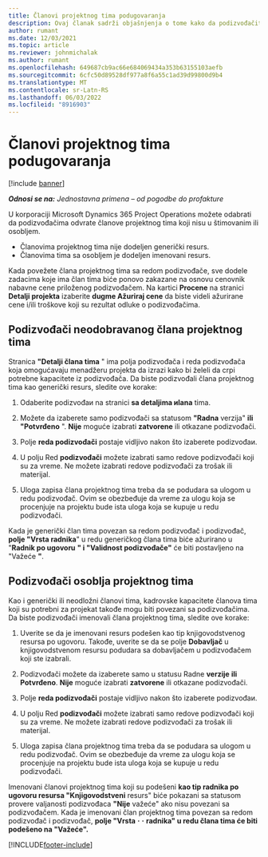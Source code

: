 ```yaml
---
title: Članovi projektnog tima podugovaranja
description: Ovaj članak sadrži objašnjenja o tome kako da podizvođačite članove projektnog tima u korporaciji Microsoft Dynamics 365 Project Operations.
author: rumant
ms.date: 12/03/2021
ms.topic: article
ms.reviewer: johnmichalak
ms.author: rumant
ms.openlocfilehash: 649687cb9ac66e684069434a353b63155103aefb
ms.sourcegitcommit: 6cfc50d89528df977a8f6a55c1ad39d99800d9b4
ms.translationtype: MT
ms.contentlocale: sr-Latn-RS
ms.lasthandoff: 06/03/2022
ms.locfileid: "8916903"
---
```

# <a name="subcontracting-project-team-members"></a>Članovi projektnog tima podugovaranja

[!include [banner](../../includes/dataverse-preview.md)]

_**Odnosi se na:** Jednostavna primena – od pogodbe do profakture_

U korporaciji Microsoft Dynamics 365 Project Operations možete odabrati da podizvođačima odvrate članove projektnog tima koji nisu u štimovanim ili osobljem.

- Članovima projektnog tima nije dodeljen generički resurs.
- Članovima tima sa osobljem je dodeljen imenovani resurs.

Kada povežete člana projektnog tima sa redom podizvođače, sve dodele zadacima koje ima član tima biće ponovo zakazane na osnovu cenovnik nabavne cene priloženog podizvođačem.  Na kartici **Procene** na stranici **Detalji projekta** izaberite **dugme Ažuriraj cene** da biste videli ažurirane cene i/ili troškove koji su rezultat odluke o podizvođačima. 

## <a name="subcontracting-an-unstaffed-project-team-member"></a>Podizvođači neodobravanog člana projektnog tima
Stranica **"Detalji člana tima** " ima polja podizvođača i reda podizvođača koja omogućavaju menadžeru projekta da izrazi kako bi želeli da crpi potrebne kapacitete iz podizvođača. Da biste podizvođali člana projektnog tima kao generički resurs, sledite ove korake:

1.  Odaberite podizvođaи na stranici **sa detaljima иlana** tima.

2.  Možete da izaberete samo podizvođači sa statusom **"Radna** verzija" **ili "Potvrđeno** ". **Nije** moguće izabrati **zatvorene** ili otkazane podizvođači. 

3.  Polje **reda podizvođači** postaje vidljivo nakon što izaberete podizvođaи.

4.  U polju Red **podizvođači** možete izabrati samo redove podizvođači koji su za vreme. Ne možete izabrati redove podizvođači za trošak ili materijal.

5.  Uloga zapisa člana projektnog tima treba da se podudara sa ulogom u redu podizvođač. Ovim se obezbeđuje da vreme za ulogu koja se procenjuje na projektu bude ista uloga koja se kupuje u redu podizvođači. 

Kada je generički član tima povezan sa redom podizvođač i podizvođač, **polje "Vrsta radnika**" u redu generičkog člana tima biće ažurirano u "**Radnik po ugovoru** **" i "Validnost podizvođače"** će biti postavljeno na "Važeće **"**.

## <a name="subcontracting-a-staffed-project-team-member"></a>Podizvođači osoblja projektnog tima
Kao i generički ili neodložni članovi tima, kadrovske kapacitete članova tima koji su potrebni za projekat takođe mogu biti povezani sa podizvođačima. Da biste podizvođači imenovali člana projektnog tima, sledite ove korake:

1.  Uverite se da je imenovani resurs podešen kao tip knjigovodstvenog resursa po ugovoru. Takođe, uverite se da se polje **Dobavljač** u knjigovodstvenom resursu podudara sa dobavljačem u podizvođačem koji ste izabrali. 

2.  Podizvođači možete da izaberete samo u statusu Radne **verzije** **ili Potvrđeno**. **Nije** moguće izabrati **zatvorene** ili otkazane podizvođači. 

3.  Polje **reda podizvođači** postaje vidljivo nakon što izaberete podizvođaи.

4.  U polju Red **podizvođači** možete izabrati samo redove podizvođači koji su za vreme. Ne možete izabrati redove podizvođači za trošak ili materijal.

5.  Uloga zapisa člana projektnog tima treba da se podudara sa ulogom u redu podizvođač. Ovim se obezbeđuje da vreme za ulogu koja se procenjuje na projektu bude ista uloga koja se kupuje u redu podizvođači. 

Imenovani članovi projektnog tima koji su podešeni **kao tip radnika po ugovoru resursa "Knjigovodstveni** resurs" biće pokazani sa statusom provere valjanosti podizvođaca **"Nije** važeće" ako nisu povezani sa podizvođačem. Kada je imenovani član projektnog tima povezan sa redom podizvođač i podizvođač, **polje "Vrsta** **·** **·** **radnika" u redu člana tima će biti podešeno na "Važeće".**

[!INCLUDE[footer-include](../../includes/footer-banner.md)]
